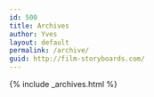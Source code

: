 ```yaml
---
id: 500
title: Archives
author: Yves
layout: default
permalink: /archive/
guid: http://film-storyboards.com/
---
```


{% include _archives.html %}
